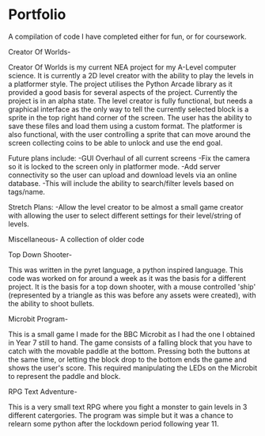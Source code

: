 # Portfolio
A compilation of code I have completed either for fun, or for coursework.

Creator Of Worlds-

Creator Of Worlds is my current NEA project for my A-Level computer science. It is currently a 2D level creator with the ability to play the levels in a platformer style. The project utilises the Python Arcade library as it provided a good basis for several aspects of the project. 
  Currently the project is in an alpha state. The level creator is fully functional, but needs a graphical interface as the only way to tell the currently selected block is a sprite in the top right hand corner of the screen. The user has the ability to save these files and load them using a custom format. The platformer is also functional, with the user controlling a sprite that can move around the screen collecting coins to be able to unlock and use the end goal.
  
  Future plans include:
    -GUI Overhaul of all current screens
    -Fix the camera so it is locked to the screen only in platformer mode.
    -Add server connectivity so the user can upload and download levels via an online database.
        -This will include the ability to search/filter levels based on tags/name.
        
  Stretch Plans:
    -Allow the level creator to be almost a small game creator with allowing the user to select different settings for their level/string of levels.

Miscellaneous-
A collection of older code

Top Down Shooter-

This was written in the pyret language, a python inspired language. This code was worked on for around a week as it was the basis for a different project. It is the basis for a top down shooter, with a mouse controlled 'ship' (represented by a triangle as this was before any assets were created), with the ability to shoot bullets. 

Microbit Program-

This is a small game I made for the BBC Microbit as I had the one I obtained in Year 7 still to hand. The game consists of a falling block that you have to catch with the movable paddle at the bottom. Pressing both the buttons at the same time, or letting the block drop to the bottom ends the game and shows the user's score. This required manipulating the LEDs on the Microbit to represent the paddle and block.

RPG Text Adventure-

This is a very small text RPG where you fight a monster to gain levels in 3 different catergories. The program was simple but it was a chance to relearn some python after the lockdown period following year 11.
